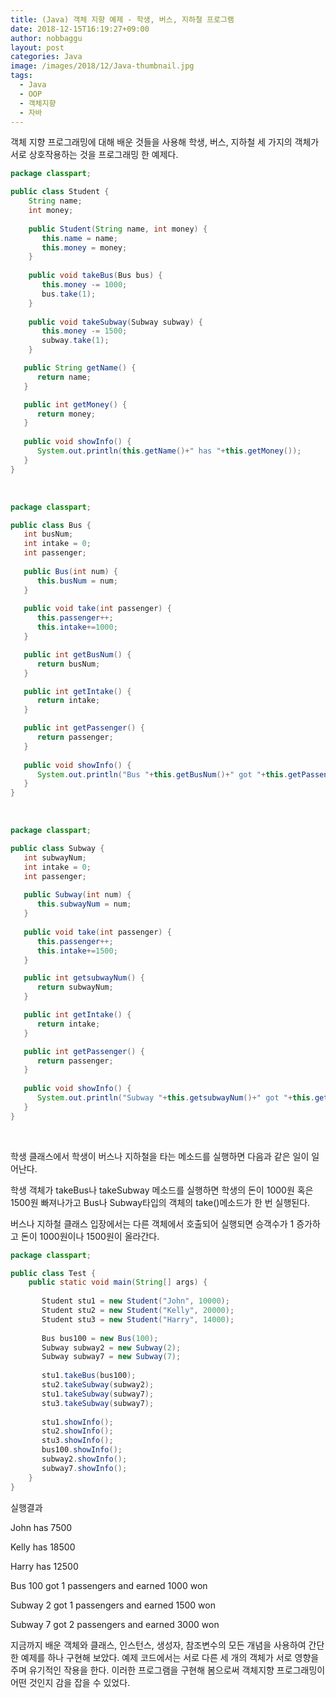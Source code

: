 ```yaml
---
title: (Java) 객체 지향 예제 - 학생, 버스, 지하철 프로그램
date: 2018-12-15T16:19:27+09:00
author: nobbaggu
layout: post
categories: Java
image: /images/2018/12/Java-thumbnail.jpg
tags:
  - Java
  - OOP
  - 객체지향
  - 자바
---
```

객체 지향 프로그래밍에 대해 배운 것들을 사용해 학생, 버스, 지하철 세 가지의 객체가 서로 상호작용하는 것을 프로그래밍 한 예제다.

~~~ java
package classpart;

public class Student {
    String name;
    int money;
    
    public Student(String name, int money) {
       this.name = name;
       this.money = money;
    }
    
    public void takeBus(Bus bus) {
       this.money -= 1000;
       bus.take(1);
    }
    
    public void takeSubway(Subway subway) {
       this.money -= 1500;
       subway.take(1);
    }

   public String getName() {
      return name;
   }

   public int getMoney() {
      return money;
   }
   
   public void showInfo() {
      System.out.println(this.getName()+" has "+this.getMoney());
   }
}
~~~

&nbsp;

~~~ java
package classpart;

public class Bus {
   int busNum;
   int intake = 0;
   int passenger;
   
   public Bus(int num) {
      this.busNum = num;
   }
   
   public void take(int passenger) {
      this.passenger++;
      this.intake+=1000;
   }

   public int getBusNum() {
      return busNum;
   }

   public int getIntake() {
      return intake;
   }

   public int getPassenger() {
      return passenger;
   }
   
   public void showInfo() {
      System.out.println("Bus "+this.getBusNum()+" got "+this.getPassenger()+" passengers and earned "+this.getIntake()+" won");
   }
}
~~~

&nbsp;

~~~ java
package classpart;

public class Subway {
   int subwayNum;
   int intake = 0;
   int passenger;
   
   public Subway(int num) {
      this.subwayNum = num;
   }
   
   public void take(int passenger) {
      this.passenger++;
      this.intake+=1500;
   }

   public int getsubwayNum() {
      return subwayNum;
   }

   public int getIntake() {
      return intake;
   }

   public int getPassenger() {
      return passenger;
   }
   
   public void showInfo() {
      System.out.println("Subway "+this.getsubwayNum()+" got "+this.getPassenger()+" passengers and earned "+this.getIntake()+" won");
   }
}
~~~

&nbsp;

학생 클래스에서 학생이 버스나 지하철을 타는 메소드를 실행하면 다음과 같은 일이 일어난다.

학생 객체가 takeBus나 takeSubway 메소드를 실행하면 학생의 돈이 1000원 혹은 1500원 빠져나가고 Bus나 Subway타입의 객체의 take()메소드가 한 번 실행된다.

버스나 지하철 클래스 입장에서는 다른 객체에서 호출되어 실행되면 승객수가 1 증가하고 돈이 1000원이나 1500원이 올라간다.

~~~ java
package classpart;

public class Test {
    public static void main(String[] args) {
       
       Student stu1 = new Student("John", 10000);
       Student stu2 = new Student("Kelly", 20000);
       Student stu3 = new Student("Harry", 14000);
       
       Bus bus100 = new Bus(100);
       Subway subway2 = new Subway(2);
       Subway subway7 = new Subway(7);
       
       stu1.takeBus(bus100);
       stu2.takeSubway(subway2);
       stu1.takeSubway(subway7);
       stu3.takeSubway(subway7);
       
       stu1.showInfo();
       stu2.showInfo();
       stu3.showInfo();
       bus100.showInfo();
       subway2.showInfo();
       subway7.showInfo();    
    }
}
~~~

실행결과

John has 7500


Kelly has 18500


Harry has 12500


Bus 100 got 1 passengers and earned 1000 won


Subway 2 got 1 passengers and earned 1500 won


Subway 7 got 2 passengers and earned 3000 won


 

지금까지 배운 객체와 클래스, 인스턴스, 생성자, 참조변수의 모든 개념을 사용하여 간단한 예제를 하나 구현해 보았다. 예제 코드에서는 서로 다른 세 개의 객체가 서로 영향을 주며 유기적인 작용을 한다. 이러한 프로그램을 구현해 봄으로써 객체지향 프로그래밍이 어떤 것인지 감을 잡을 수 있었다.